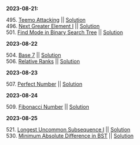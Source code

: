 **2023-08-21:**

495\. [Teemo Attacking](https://github.com/jmhong20/leetcode/blob/main/EASY/Problems/findPoisonedDuration.md) || [Solution](https://github.com/jmhong20/leetcode/blob/main/EASY/Solutions/findPoisonedDuration.py)<br />
496\. [Next Greater Element I](https://github.com/jmhong20/leetcode/blob/main/EASY/Problems/findNextGreater.md) || [Solution](https://github.com/jmhong20/leetcode/blob/main/EASY/Solutions/findNextGreater.py)<br />
501\. [Find Mode in Binary Search Tree](https://github.com/jmhong20/leetcode/blob/main/EASY/Problems/findMode.md) || [Solution](https://github.com/jmhong20/leetcode/blob/main/EASY/Solutions/findMode.py)<br />

**2023-08-22**

504\. [Base 7](https://github.com/jmhong20/leetcode/blob/main/EASY/Problems/convertToBase7.md) || [Solution](https://github.com/jmhong20/leetcode/blob/main/EASY/Solutions/convertToBase7.py)<br />
506\. [Relative Ranks](https://github.com/jmhong20/leetcode/blob/main/EASY/Problems/findRelativeRanks.md) || [Solution](https://github.com/jmhong20/leetcode/blob/main/EASY/Solutions/findRelativeRanks.py)<br />

**2023-08-23**

507\. [Perfect Number](https://github.com/jmhong20/leetcode/blob/main/EASY/Problems/checkPerfectNumber.md) || [Solution](https://github.com/jmhong20/leetcode/blob/main/EASY/Solutions/checkPerfectNumber.py)<br />

**2023-08-24**

509\. [Fibonacci Number](https://github.com/jmhong20/leetcode/blob/main/EASY/Problems/fib.md) || [Solution](https://github.com/jmhong20/leetcode/blob/main/EASY/Solutions/fib.py)<br />

**2023-08-25**

521\. [Longest Uncommon Subsequence I](https://github.com/jmhong20/leetcode/blob/main/EASY/Problems/findLUSlength.md) || [Solution](https://github.com/jmhong20/leetcode/blob/main/EASY/Solutions/findLUSlength.py)<br />
530\. [Minimum Absolute Difference in BST](https://github.com/jmhong20/leetcode/blob/main/EASY/Problems/getMinimumDifference.md) || [Solution](https://github.com/jmhong20/leetcode/blob/main/EASY/Solutions/getMinimumDifference.py)<br />
